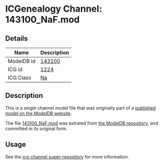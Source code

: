 # ICGenealogy Channel: 143100\_NaF.mod

## Details

Name | Description
---- | -----------
ModelDB id | [143100](http://senselab.med.yale.edu/ModelDB/ShowModel.cshtml?model=143100)
ICG id | [1224](http://icg.neurotheory.ox.ac.uk/channels/2/1224)
ICG Class | [Na](http://icg.neurotheory.ox.ac.uk/channels/2)

## Description

This is a single channel model file that was originally part of a [published model on the ModelDB website](http://senselab.med.yale.edu/mModelDB/ShowModel.cshtml?model=143100).

The file [143100\_NaF.mod](143100_NaF.mod) was extrated from [the ModelDB repository](http://senselab.med.yale.edu/ModelDB/ShowModel.cshtml?model=143100), and committed in its original form.

## Usage

See the [icg-channel super-repository](https://github.com/icgenealogy/icg-channels) for more information.